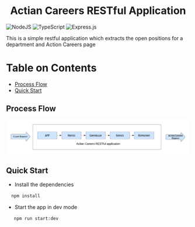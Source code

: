 <html><center><h1>Actian Careers RESTful Application</h1></center></html>

![NodeJS](https://img.shields.io/badge/node.js-6DA55F?style=for-the-badge&logo=node.js&logoColor=white)
![TypeScript](https://img.shields.io/badge/typescript-%23007ACC.svg?style=for-the-badge&logo=typescript&logoColor=white)
![Express.js](https://img.shields.io/badge/express.js-%23404d59.svg?style=for-the-badge&logo=express&logoColor=%2361DAFB)

This is a simple restful application which extracts the open positions for a department and Action Careers page

# Table on Contents <!-- omit in toc -->

- [Process Flow](#process-flow)
- [Quick Start](#quick-start)

## Process Flow

![Process Flow](/docs/images/processFlow.jpeg)

## Quick Start

- Install the dependencies

```cmd
  npm install
```

- Start the app in dev mode

```cmd
   npm run start:dev
```
